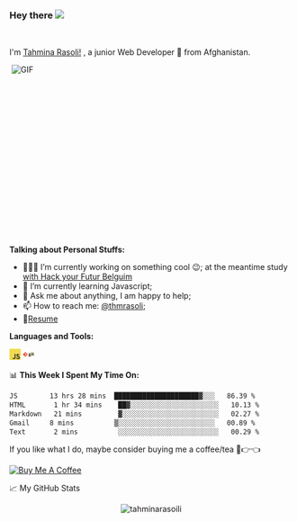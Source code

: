 ### Hey there <img src="https://media.giphy.com/media/hvRJCLFzcasrR4ia7z/giphy.gif" width="25px">

<!-- 
![](https://visitor-badge.glitch.me/badge?page_id=abhisheknaiidu.abhisheknaiidu) -->

<br />

 I'm [Tahmina Rasoli!](https://tahminarasoli.github.io/) , a junior Web Developer 🚀 from Afghanistan.

  <img align="right" alt="GIF" src="https://github.com/abhisheknaiidu/abhisheknaiidu/blob/master/code.gif?raw=true" width="500" height="320" />
  
**Talking about Personal Stuffs:**

- 👨🏽‍💻 I’m currently working on something cool :wink:;
at the meantime study [with Hack your Futur Belguim](https://github.com/HackYourFutureBelgium)
- 🌱 I’m currently learning Javascript; 
- 💬 Ask me about anything, I am happy to help;
- 📫 How to reach me: [@thmrasoli](https://twitter.com/thmrasoli);
- 📝[Resume](https://github.com/tahminarasoli/tahminarasoli/blob/master/Tahmina%20Rasoli-19-7.pdf)

**Languages and Tools:**  

<code><img height="20" src="https://raw.githubusercontent.com/github/explore/80688e429a7d4ef2fca1e82350fe8e3517d3494d/topics/javascript/javascript.png"></code>
<code><img height="20" src="https://raw.githubusercontent.com/github/explore/80688e429a7d4ef2fca1e82350fe8e3517d3494d/topics/git/git.png"></code>

<!-- <code><img height="20" src="https://raw.githubusercontent.com/github/explore/80688e429a7d4ef2fca1e82350fe8e3517d3494d/topics/react/react.png"></code>
<code><img height="20" src="https://raw.githubusercontent.com/github/explore/5c058a388828bb5fde0bcafd4bc867b5bb3f26f3/topics/graphql/graphql.png"></code>
<code><img height="20" src="https://raw.githubusercontent.com/github/explore/80688e429a7d4ef2fca1e82350fe8e3517d3494d/topics/nodejs/nodejs.png"></code>
<code><img height="20" src="https://raw.githubusercontent.com/github/explore/80688e429a7d4ef2fca1e82350fe8e3517d3494d/topics/cpp/cpp.png"></code>
<code><img height="20" src="https://raw.githubusercontent.com/github/explore/80688e429a7d4ef2fca1e82350fe8e3517d3494d/topics/python/python.png"></code>
<code><img height="20" src="https://raw.githubusercontent.com/github/explore/80688e429a7d4ef2fca1e82350fe8e3517d3494d/topics/mysql/mysql.png"></code>
<code><img height="20" src="https://raw.githubusercontent.com/github/explore/80688e429a7d4ef2fca1e82350fe8e3517d3494d/topics/firebase/firebase.png"></code> -->


📊 **This Week I Spent My Time On:**
<!--START_SECTION:waka-->
```text
JS        13 hrs 28 mins  █████████████████████▓░░░   86.39 % 
HTML       1 hr 34 mins    ██▓░░░░░░░░░░░░░░░░░░░░░░   10.13 % 
Markdown   21 mins         ▓░░░░░░░░░░░░░░░░░░░░░░░░   02.27 % 
Gmail     8 mins          ▒░░░░░░░░░░░░░░░░░░░░░░░░   00.89 % 
Text       2 mins          ░░░░░░░░░░░░░░░░░░░░░░░░░   00.29 % 
```
<!--END_SECTION:waka-->

If you like what I do, maybe consider buying me a coffee/tea 🥺👉👈

<a href="#" target="_blank"><img src="https://cdn.buymeacoffee.com/buttons/v2/default-red.png" alt="Buy Me A Coffee" width="150" ></a>
<!--
🚧 **My Todoist Stats:**
 TODO-IST:START -->
<!--🏆  7,111 Karma Points           
🌸  Completed 0 tasks today           
✅  Completed 543 tasks so far           
⏳  Longest streak is 10 days
 TODO-IST:END -->


📈 My GitHub Stats

<p align="center"> <img src="https://github-readme-stats.vercel.app/api?username=tahminarasoli&show_icons=true&theme=gotham" alt="tahminarasoili" />




